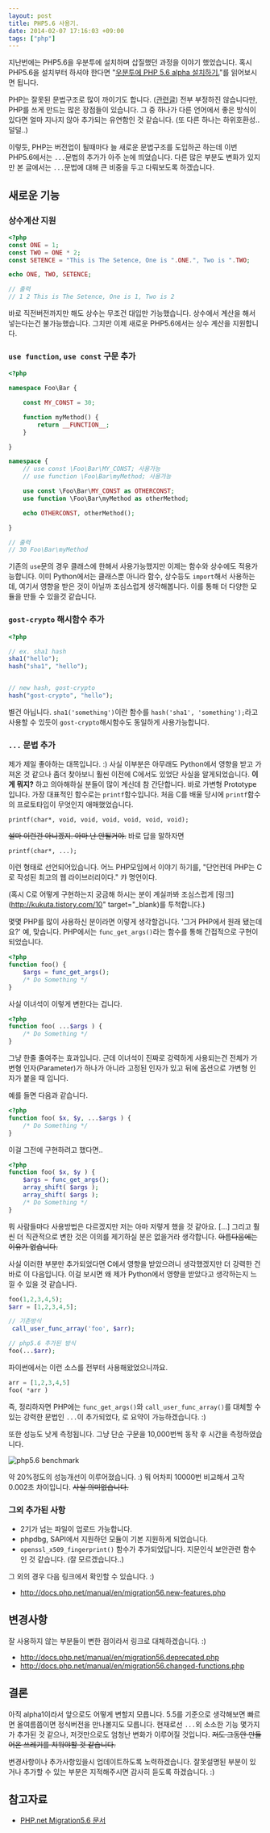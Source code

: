 ```yaml
---
layout: post
title: PHP5.6 사용기.
date: 2014-02-07 17:16:03 +09:00
tags: ["php"]
---
```


지난번에는 PHP5.6을 우분투에 설치하며 삽질했던 과정을 이야기 했었습니다. 혹시 PHP5.6을 설치부터 하셔야 한다면 "[우분투에 PHP 5.6 alpha 설치하기.](/dev/php/ubuntu/php-5-6-alpha-install-in-ubuntu/)"를 읽어보시면 됩니다.

PHP는 잘못된 문법구조로 많이 까이기도 합니다. ([관련글](http://noraesae.github.io/PHP-a-fractal-of-bad-design-kr)) 전부 부정하진 않습니다만, PHP를 쓰게 만드는 많은 장점들이 있습니다. 그 중 하나가 다른 언어에서 좋은 방식이 있다면 얼마 지나지 않아 추가되는 유연함인 것 같습니다. (또 다른 하나는 하위호환성.. 덜덜..)

이렇듯, PHP는 버전업이 될때마다 늘 새로운 문법구조를 도입하곤 하는데 이번 PHP5.6에서는 `...`문법의 추가가 아주 눈에 띄었습니다. 다른 많은 부분도 변화가 있지만 본 글에서는 `...`문법에 대해 큰 비중을 두고 다뤄보도록 하겠습니다.

## 새로운 기능

### 상수계산 지원

```php
<?php
const ONE = 1;
const TWO = ONE * 2;
const SETENCE = "This is The Setence, One is ".ONE.", Two is ".TWO;

echo ONE, TWO, SETENCE;

// 출력
// 1 2 This is The Setence, One is 1, Two is 2
```

바로 직전버전까지만 해도 상수는 무조건 대입만 가능했습니다. 상수에서 계산을 해서 넣는다는건 불가능했습니다. 그치만 이제 새로운 PHP5.6에서는 상수 계산을 지원합니다.


### `use function`, `use const` 구문 추가

```php
<?php

namespace Foo\Bar {

	const MY_CONST = 30;

	function myMethod() {
		return __FUNCTION__;
	}

}

namespace {
	// use const \Foo\Bar\MY_CONST; 사용가능
	// use function \Foo\Bar\myMethod; 사용가능

	use const \Foo\Bar\MY_CONST as OTHERCONST;
	use function \Foo\Bar\myMethod as otherMethod;

	echo OTHERCONST, otherMethod();

}

// 출력
// 30 Foo\Bar\myMethod
```

기존의 `use`문의 경우 클래스에 한해서 사용가능했지만 이제는 함수와 상수에도 적용가능합니다. 이미 Python에서는 클래스뿐 아니라 함수, 상수등도 `import`해서 사용하는데, 여기서 영향을 받은 것이 아닐까 조심스럽게 생각해봅니다. 이를 통해 더 다양한 모듈을 만들 수 있을것 같습니다.

### `gost-crypto` 해시함수 추가

```php
<?php

// ex. sha1 hash
sha1("hello");
hash("sha1", "hello");


// new hash, gost-crypto
hash("gost-crypto", "hello");
```

별건 아닙니다. `sha1('something')`이란 함수를 `hash('sha1', 'something');`라고 사용할 수 있듯이 `gost-crypto`해시함수도 동일하게 사용가능합니다.

### `...` 문법 추가

제가 제일 좋아하는 대목입니다. :) 사실 이부분은 아무래도 Python에서 영향을 받고 가져온 것 같으나 좀더 찾아보니 훨씬 이전에 C에서도 있었단 사실을 알게되었습니다. **이게 뭐지?** 하고 의아해하실 분들이 많이 계신데 참 간단합니다. 바로 가변형 Prototype입니다. 가장 대표적인 함수로는 `printf`함수입니다. 처음 C를 배울 당시에 `printf`함수의 프로토타입이 무엇인지 애매했었습니다.

`printf(char*, void, void, void, void, void, void);`

~~설마 이런건 아니겠지. 아마 난 안될거야.~~ 바로 답을 말하자면

`printf(char*, ...);`

이런 형태로 선언되어있습니다. 어느 PHP모임에서 이야기 하기를, "단언컨데 PHP는 C로 작성된 최고의 웹 라이브러리이다." 캬 명언이다.

(혹시 C로 어떻게 구현하는지 궁금해 하시는 분이 계실까봐 조심스럽게 [링크](http://kukuta.tistory.com/10" target="_blank)를 투척합니다.)

몇몇 PHP를 많이 사용하신 분이라면 이렇게 생각할겁니다. '그거 PHP에서 원래 됐는데요?' 예, 맞습니다. PHP에서는 `func_get_args()`라는 함수를 통해 간접적으로 구현이 되었습니다.

```php
<?php
function foo() {
	$args = func_get_args();
    /* Do Something */
}
```

사실 이녀석이 이렇게 변한다는 겁니다.

```php
<?php
function foo( ...$args ) {
    /* Do Something */
}
```

그냥 한줄 줄여주는 효과입니다. 근데 이녀석이 진짜로 강력하게 사용되는건 전체가 가변형 인자(Parameter)가 하나가 아니라 고정된 인자가 있고 뒤에 옵션으로 가변형 인자가 붙을 때 입니다.

예를 들면 다음과 같습니다.

```php
<?php
function foo( $x, $y, ...$args ) {
    /* Do Something */
}
```

이걸 그전에 구현하려고 했다면..

```php
<?php
function foo( $x, $y ) {
    $args = func_get_args();
    array_shift( $args );
    array_shift( $args );
    /* Do Something */
}
```

뭐 사람들마다 사용방법은 다르겠지만 저는 아마 저렇게 했을 것 같아요. [...] 그리고 훨씬 더 직관적으로 변한 것은 이의를 제기하실 분은 없을거라 생각합니다. ~~아름다움에는 이유가 없습니다.~~

사실 이러한 부분만 추가되었다면 C에서 영향을 받았으려니 생각했겠지만 더 강력한 건 바로 이 다음입니다. 이걸 보시면 왜 제가 Python에서 영향을 받았다고 생각하는지 느낄 수 있을 것 같습니다.

```php
foo(1,2,3,4,5);
$arr = [1,2,3,4,5];

// 기존방식
 call_user_func_array('foo', $arr);

// php5.6 추가된 방식
foo(...$arr);
```

파이썬에서는 이런 소스를 전부터 사용해왔었으니까요.

```python
arr = [1,2,3,4,5]
foo( *arr )
```

즉, 정리하자면 PHP에는 `func_get_args()`와 `call_user_func_array()`를 대체할 수 있는 강력한 문법인 `...`이 추가되었다, 로 요약이 가능하겠습니다. :)

또한 성능도 낫게 측정됩니다. 그냥 단순 구문을 10,000번씩 동작 후 시간을 측정하였습니다.

![php5.6 benchmark](/images/2014/2014-02-07-php56-changes/php56-benchmark-dotdotdot.png)

약 20%정도의 성능개선이 이루어졌습니다. :) 뭐 어차피 10000번 비교해서 고작 0.002초 차이입니다. ~~사실 의미없습니다.~~


### 그외 추가된 사항

- 2기가 넘는 파일이 업로드 가능합니다.
- phpdbg, SAPI에서 지원하던 모듈이 기본 지원하게 되었습니다.
- `openssl_x509_fingerprint()` 함수가 추가되었답니다. 지문인식 보안관련 함수인 것 같습니다. (잘 모르겠습니다..)

그 외의 경우 다음 링크에서 확인할 수 있습니다. :)

- <http://docs.php.net/manual/en/migration56.new-features.php>

## 변경사항

잘 사용하지 않는 부분들이 변한 점이라서 링크로 대체하겠습니다. :)

- <http://docs.php.net/manual/en/migration56.deprecated.php>
- <http://docs.php.net/manual/en/migration56.changed-functions.php>

## 결론

아직 alpha1이라서 앞으로도 어떻게 변할지 모릅니다. 5.5를 기준으로 생각해보면 빠르면 올여름쯤이면 정식버전을 만나볼지도 모릅니다. 현재로선 `...`외 소소한 기능 몇가지가 추가된 것 같으나, 저것만으로도 엄청난 변화가 이루어질 것입니다. ~~저도 그동안 만들어온 쓰레기를 치워야할 것 같습니다.~~

변경사항이나 추가사항있을시 업데이트하도록 노력하겠습니다. 잘못설명된 부분이 있거나 추가할 수 있는 부분은 지적해주시면 감사히 듣도록 하겠습니다. :)

## 참고자료

- [PHP.net Migration5.6 문서](http://docs.php.net/manual/en/migration56.php)

